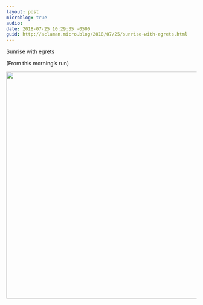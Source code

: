 ```yaml
---
layout: post
microblog: true
audio: 
date: 2018-07-25 10:29:35 -0500
guid: http://aclaman.micro.blog/2018/07/25/sunrise-with-egrets.html
---
```

Sunrise with egrets

(From this morning’s run)

<img src="http://micro.alexclaman.com/uploads/2018/fcc728e8f0.jpg" width="600" height="600" />

